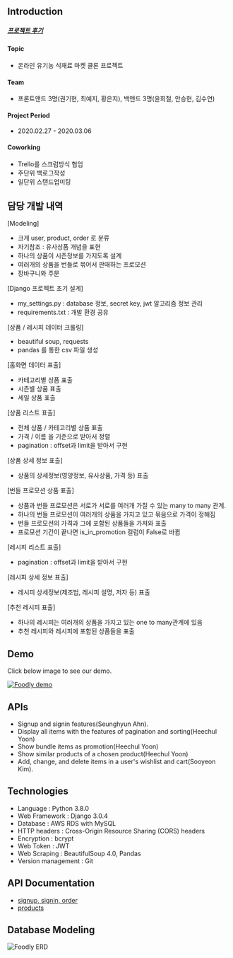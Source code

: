 ## Introduction
##### [프로젝트 후기](https://velog.io/@valentin123/Project1-About-Foodly-Project)

#### Topic 
- 온라인 유기농 식재료 마켓 클론 프로젝트

#### Team 
- 프론트앤드 3명(권기현, 최예지, 황은지), 백앤드 3명(윤희철, 안승현, 김수연)

#### Project Period 
- 2020.02.27 - 2020.03.06

#### Coworking 
- Trello를 스크럼방식 협업
- 주단위 백로그작성
- 일단위 스탠드업미팅
         
## 담당 개발 내역
[Modeling]
- 크게 user, product, order 로 분류
- 자기참조 : 유사상품 개념을 표현
- 하나의 상품이 시즌정보를 가지도록 설계
- 여러개의 상품을 번들로 묶어서 판매하는 프로모션 
- 장바구니와 주문 

[Django 프로젝트 초기 설계]
- my_settings.py : database 정보, secret key, jwt 알고리즘 정보 관리
- requirements.txt : 개발 환경 공유

[상품 / 레시피 데이터 크롤링]
- beautiful soup, requests
- pandas 를 통한 csv 파일 생성

[홈화면 데이터 표출] 
- 카테고리별 상품 표출
- 시즌별 상품 표출
- 세일 상품 표출

[상품 리스트 표출]
- 전체 상품 / 카테고리별 상품 표출
- 가격 / 이름 을 기준으로 받아서 정렬
- pagination : offset과 limit을 받아서 구현

[상품 상세 정보 표출]
- 상품의 상세정보(영양정보, 유사상품, 가격 등) 표출

[번들 프로모션 상품 표출]
- 상품과 번들 프로모션은 서로가 서로를 여러개 가질 수 있는 many to many 관계. 
- 하나의 번들 프로모션이 여러개의 상품을 가지고 있고 묶음으로 가격이 정해짐
- 번들 프로모션의 가격과 그에 포함된 상품들을 가져와 표출
- 프로모션 기간이 끝나면 is_in_promotion 컬럼이 False로 바뀜

[레시피 리스트 표출]
- pagination : offset과 limit을 받아서 구현

[레시피 상세 정보 표출]
- 레시피 상세정보(제조법, 레시피 설명, 저자 등) 표출

[추천 레시피 표출]
- 하나의 레시피는 여러개의 상품을 가지고 있는 one to many관계에 있음
- 추천 레시피와 레시피에 포함된 상품들을 표출
         
## Demo
Click below image to see our demo.


[![Foodly demo](https://i.ibb.co/DbfDptM/Screen-Shot-2020-03-17-at-8-46-32-PM.png=200x)](https://www.youtube.com/watch?v=1K8aV-KZMQw&feature=youtu.be)

## APIs
+ Signup and signin features(Seunghyun Ahn).
+ Display all items with the features of pagination and sorting(Heechul Yoon)
+ Show bundle items as promotion(Heechul Yoon)
+ Show similar products of a chosen product(Heechul Yoon)
+ Add, change, and delete items in a user's wishlist and cart(Sooyeon Kim).


## Technologies
+ Language           : Python 3.8.0
+ Web Framework      : Django 3.0.4
+ Database           : AWS RDS with MySQL
+ HTTP headers       : Cross-Origin Resource Sharing (CORS) headers
+ Encryption         : bcrypt
+ Web Token          : JWT
+ Web Scraping       : BeautifulSoup 4.0, Pandas
+ Version management : Git

## API Documentation
+ [signup, signin, order](https://documenter.getpostman.com/view/10398571/SzS4T8ME)
+ [products](https://documenter.getpostman.com/view/10644576/SzS8rjuD?version=latest#09377cd1-b1c6-47cc-930d-0c6e2d84c1ba)


## Database Modeling
![Foodly ERD](https://i.ibb.co/rFFmfMf/foodly-20200317-21-43.png)
